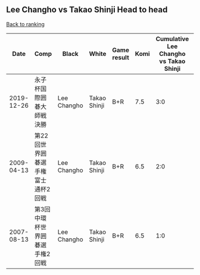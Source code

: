 ## Lee Changho vs Takao Shinji Head to head

[Back to ranking](../../index.md)




| **Date** | **Comp** | **Black** | **White** | **Game result** | **Komi** | **Cumulative Lee Changho vs Takao Shinji** | **Lee Changho streak** | **Takao Shinji streak** | 
| --- | --- | --- | --- | --- | --- | --- | --- | --- |
| 2019-12-26 | 永子杯国際囲碁大師戦決勝 | Lee Changho | Takao Shinji | B+R | 7.5 | 3:0 | 3 | 0 | 
| 2009-04-13 | 第22回世界囲碁選手権富士通杯2回戦 | Lee Changho | Takao Shinji | B+R | 6.5 | 2:0 | 2 | 0 | 
| 2007-08-13 | 第3回中環杯世界囲碁選手権2回戦 | Lee Changho | Takao Shinji | B+R | 6.5 | 1:0 | 1 | 0 |




